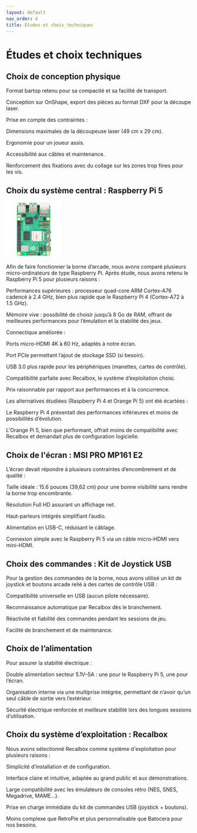 ```yaml
---
layout: default
nav_order: 4
title: Études et choix techniques
---
```


# Études et choix techniques

## Choix de conception physique

Format bartop retenu pour sa compacité et sa facilité de transport.

Conception sur OnShape, export des pièces au format DXF pour la découpe laser.

Prise en compte des contraintes :

Dimensions maximales de la découpeuse laser (49 cm x 29 cm).

Ergonomie pour un joueur assis.

Accessibilité aux câbles et maintenance.

Renforcement des fixations avec du collage sur les zones trop fines pour les vis.

## Choix du système central : Raspberry Pi 5

<img src="./images/raspberry.jpg" style="width: 30%;">


Afin de faire fonctionner la borne d’arcade, nous avons comparé plusieurs micro-ordinateurs de type Raspberry Pi. Après étude, nous avons retenu le Raspberry Pi 5 pour plusieurs raisons :

Performances supérieures : processeur quad-core ARM Cortex-A76 cadencé à 2.4 GHz, bien plus rapide que le Raspberry Pi 4 (Cortex-A72 à 1.5 GHz).

Mémoire vive : possibilité de choisir jusqu’à 8 Go de RAM, offrant de meilleures performances pour l’émulation et la stabilité des jeux.

Connectique améliorée :

Ports micro-HDMI 4K à 60 Hz, adaptés à notre écran.

Port PCIe permettant l’ajout de stockage SSD (si besoin).

USB 3.0 plus rapide pour les périphériques (manettes, cartes de contrôle).

Compatibilité parfaite avec Recalbox, le système d’exploitation choisi.

Prix raisonnable par rapport aux performances et à la concurrence.

Les alternatives étudiées (Raspberry Pi 4 et Orange Pi 5) ont été écartées :

Le Raspberry Pi 4 présentait des performances inférieures et moins de possibilités d’évolution.

L'Orange Pi 5, bien que performant, offrait moins de compatibilité avec Recalbox et demandait plus de configuration logicielle.

## Choix de l'écran : MSI PRO MP161 E2

L’écran devait répondre à plusieurs contraintes d’encombrement et de qualité :

Taille idéale : 15.6 pouces (39,62 cm) pour une bonne visibilité sans rendre la borne trop encombrante.

Résolution Full HD assurant un affichage net.

Haut-parleurs intégrés simplifiant l’audio.

Alimentation en USB-C, réduisant le câblage.

Connexion simple avec le Raspberry Pi 5 via un câble micro-HDMI vers mini-HDMI.

## Choix des commandes : Kit de Joystick USB

Pour la gestion des commandes de la borne, nous avons utilisé un kit de joystick et boutons arcade relié à des cartes de contrôle USB :

Compatibilité universelle en USB (aucun pilote nécessaire).

Reconnaissance automatique par Recalbox dès le branchement.

Réactivité et fiabilité des commandes pendant les sessions de jeu.

Facilité de branchement et de maintenance.

## Choix de l’alimentation

Pour assurer la stabilité électrique :

Double alimentation secteur 5.1V–5A : une pour le Raspberry Pi 5, une pour l’écran.

Organisation interne via une multiprise intégrée, permettant de n’avoir qu’un seul câble de sortie vers l’extérieur.

Sécurité électrique renforcée et meilleure stabilité lors des longues sessions d’utilisation.

## Choix du système d’exploitation : Recalbox

Nous avons sélectionné Recalbox comme système d'exploitation pour plusieurs raisons :

Simplicité d’installation et de configuration.

Interface claire et intuitive, adaptée au grand public et aux démonstrations.

Large compatibilité avec les émulateurs de consoles rétro (NES, SNES, Megadrive, MAME...).

Prise en charge immédiate du kit de commandes USB (joystick + boutons).

Moins complexe que RetroPie et plus personnalisable que Batocera pour nos besoins.

